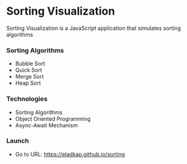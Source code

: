 # Sorting Visualization

Sorting Visualization is a JavaScript application that simulates sorting algorithms

### Sorting Algorithms

- Bubble Sort
- Quick Sort
- Merge Sort
- Heap Sort

### Technologies

- Sorting Algorithms
- Object Oriented Programming
- Async-Await Mechanism

### Launch

- Go to URL: https://eladkap.github.io/sorting
